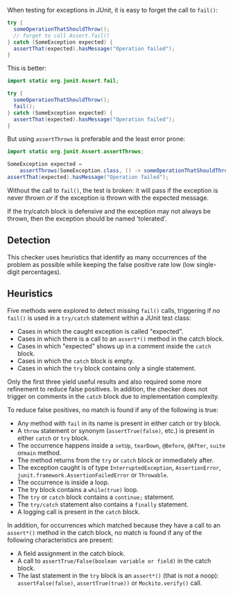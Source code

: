 When testing for exceptions in JUnit, it is easy to forget the call to `fail()`:

```java
try {
  someOperationThatShouldThrow();
  // forget to call Assert.fail()
} catch (SomeException expected) {
  assertThat(expected).hasMessage("Operation failed");
}
```

This is better:

```java
import static org.junit.Assert.fail;

try {
  someOperationThatShouldThrow();
  fail();
} catch (SomeException expected) {
  assertThat(expected).hasMessage("Operation failed");
}
```

But using `assertThrows` is preferable and the least error prone:

```java
import static org.junit.Assert.assertThrows;

SomeException expected =
    assertThrows(SomeException.class, () -> someOperationThatShouldThrow());
assertThat(expected).hasMessage("Operation failed");
```

Without the call to `fail()`, the test is broken: it will pass if the exception
is never thrown *or* if the exception is thrown with the expected message.

If the try/catch block is defensive and the exception may not always be thrown,
then the exception should be named 'tolerated'.

## Detection

This checker uses heuristics that identify as many occurrences of the problem as
possible while keeping the false positive rate low (low single-digit
percentages).

## Heuristics

Five methods were explored to detect missing `fail()` calls, triggering if no
`fail()` is used in a `try/catch` statement within a JUnit test class:

*   Cases in which the caught exception is called "expected".
*   Cases in which there is a call to an `assert*()` method in the catch block.
*   Cases in which "expected" shows up in a comment inside the `catch` block.
*   Cases in which the `catch` block is empty.
*   Cases in which the `try` block contains only a single statement.

Only the first three yield useful results and also required some more refinement
to reduce false positives. In addition, the checker does not trigger on comments
in the `catch` block due to implementation complexity.

To reduce false positives, no match is found if any of the following is true:

*   Any method with `fail` in its name is present in either catch or try block.
*   A `throw` statement or synonym (`assertTrue(false)`, etc.) is present in
    either `catch` or `try` block.
*   The occurrence happens inside a `setUp`, `tearDown`, `@Before`, `@After`,
    `suite` or`main` method.
*   The method returns from the `try` or `catch` block or immediately after.
*   The exception caught is of type `InterruptedException`, `AssertionError`,
    `junit.framework.AssertionFailedError` or `Throwable`.
*   The occurrence is inside a loop.
*   The try block contains a `while(true)` loop.
*   The `try` or `catch` block contains a `continue;` statement.
*   The `try/catch` statement also contains a `finally` statement.
*   A logging call is present in the `catch` block.

In addition, for occurrences which matched because they have a call to an
`assert*()` method in the catch block, no match is found if any of the following
characteristics are present:

*   A field assignment in the catch block.
*   A call to `assertTrue/False(boolean variable or field)` in the catch block.
*   The last statement in the `try` block is an `assert*()` (that is not a
    noop): `assertFalse(false)`, `assertTrue(true))` or `Mockito.verify()` call.
